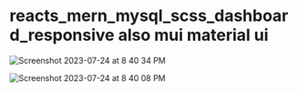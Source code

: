# reacts_mern_mysql_scss_dashboard_responsive   also mui  material ui

[](https://64bf435ceae4591c8d9f22c2--sweet-axolotl-6fb1ff.netlify.app/)

![Screenshot 2023-07-24 at 8 40 34 PM](https://github.com/jamesavakian62/reacts_mern_mysql_scss_dashboard_responsive/assets/92414210/d04dc1ac-adcd-45b0-ac7e-ce93546e17c9)

![Screenshot 2023-07-24 at 8 40 08 PM](https://github.com/jamesavakian62/reacts_mern_mysql_scss_dashboard_responsive/assets/92414210/48f73b58-9d96-4c21-8b93-80439c75f033)

